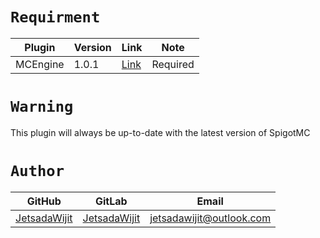 # `Requirment`

|Plugin|Version|Link|Note|
|-|-|-|-|
|MCEngine|1.0.1|[Link](https://github.com/MCEngine/mcengine/releases/tag/1.0.1)|Required|

# `Warning`

This plugin will always be up-to-date with the latest version of SpigotMC

# `Author`

|GitHub|GitLab|Email|
|-|-|-|
|[JetsadaWijit](https://github.com/JetsadaWijit)|[JetsadaWijit](https://gitlab.com/JetsadaWijit)|jetsadawijit@outlook.com|